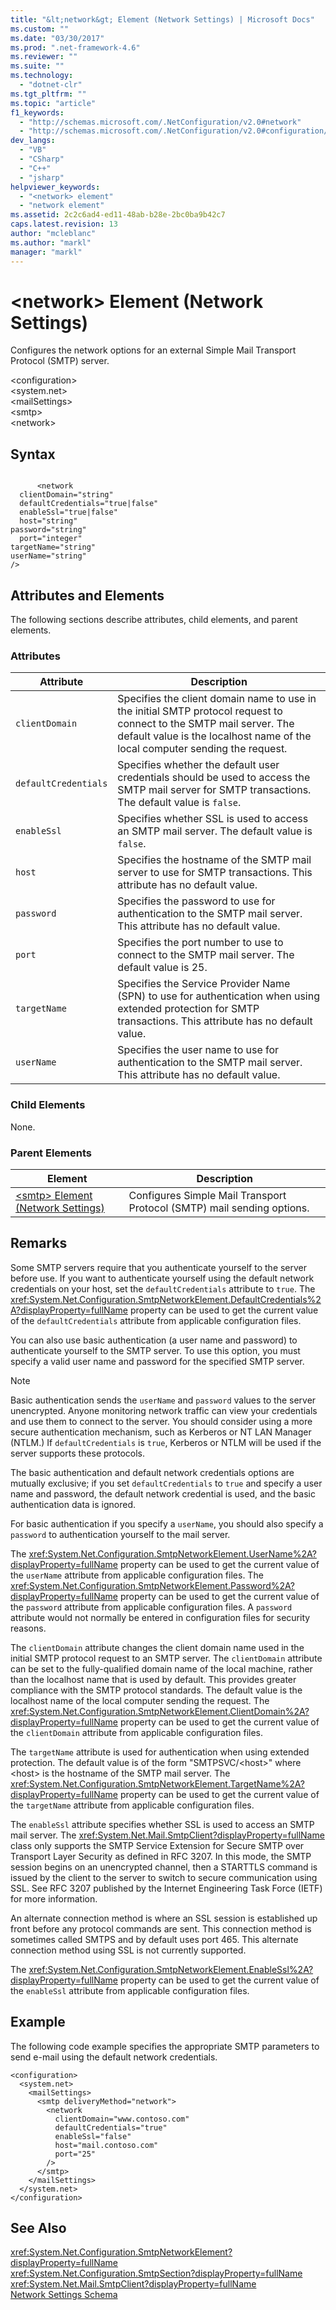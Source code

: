 ```yaml
---
title: "&lt;network&gt; Element (Network Settings) | Microsoft Docs"
ms.custom: ""
ms.date: "03/30/2017"
ms.prod: ".net-framework-4.6"
ms.reviewer: ""
ms.suite: ""
ms.technology: 
  - "dotnet-clr"
ms.tgt_pltfrm: ""
ms.topic: "article"
f1_keywords: 
  - "http://schemas.microsoft.com/.NetConfiguration/v2.0#network"
  - "http://schemas.microsoft.com/.NetConfiguration/v2.0#configuration/system.net/mailSettings/smtp/network"
dev_langs: 
  - "VB"
  - "CSharp"
  - "C++"
  - "jsharp"
helpviewer_keywords: 
  - "<network> element"
  - "network element"
ms.assetid: 2c2c6ad4-ed11-48ab-b28e-2bc0ba9b42c7
caps.latest.revision: 13
author: "mcleblanc"
ms.author: "markl"
manager: "markl"
---
```

# &lt;network&gt; Element (Network Settings)
Configures the network options for an external Simple Mail Transport Protocol (SMTP) server.  
  
 \<configuration>  
\<system.net>  
\<mailSettings>  
\<smtp>  
\<network>  
  
## Syntax  
  
```  
  
      <network  
  clientDomain="string"   
  defaultCredentials="true|false"  
  enableSsl="true|false"  
  host="string"   
password="string"  
  port="integer"   
targetName="string"  
userName="string"  
/>  
```  
  
## Attributes and Elements  
 The following sections describe attributes, child elements, and parent elements.  
  
### Attributes  
  
|Attribute|Description|  
|---------------|-----------------|  
|`clientDomain`|Specifies the client domain name to use in the initial SMTP protocol request to connect to the SMTP mail server. The default value is the localhost name of the local computer sending the request.|  
|`defaultCredentials`|Specifies whether the default user credentials should be used to access the SMTP mail server for SMTP transactions. The default value is `false`.|  
|`enableSsl`|Specifies whether SSL is used to access an SMTP mail server. The default value is `false`.|  
|`host`|Specifies the hostname of the SMTP mail server to use for SMTP transactions. This attribute has no default value.|  
|`password`|Specifies the password to use for authentication to the SMTP mail server. This attribute has no default value.|  
|`port`|Specifies the port number to use to connect to the SMTP mail server. The default value is 25.|  
|`targetName`|Specifies the Service Provider Name (SPN) to use for authentication when using extended protection for SMTP transactions. This attribute has no default value.|  
|`userName`|Specifies the user name to use for authentication to the SMTP mail server. This attribute has no default value.|  
  
### Child Elements  
 None.  
  
### Parent Elements  
  
|Element|Description|  
|-------------|-----------------|  
|[\<smtp> Element (Network Settings)](../../../../../docs/framework/configure-apps/file-schema/network/smtp-element-network-settings.md)|Configures Simple Mail Transport Protocol (SMTP) mail sending options.|  
  
## Remarks  
 Some SMTP servers require that you authenticate yourself to the server before use. If you want to authenticate yourself using the default network credentials on your host, set the `defaultCredentials` attribute to `true`. The <xref:System.Net.Configuration.SmtpNetworkElement.DefaultCredentials%2A?displayProperty=fullName> property can be used to get the current value of the `defaultCredentials` attribute from applicable configuration files.  
  
 You can also use basic authentication (a user name and password) to authenticate yourself to the SMTP server. To use this option, you must specify a valid user name and password for the specified SMTP server.  
  
> [!NOTE]
>  Basic authentication sends the `userName` and `password` values to the server unencrypted. Anyone monitoring network traffic can view your credentials and use them to connect to the server. You should consider using a more secure authentication mechanism, such as Kerberos or NT LAN Manager (NTLM.) If `defaultCredentials` is `true`, Kerberos or NTLM will be used if the server supports these protocols.  
  
 The basic authentication and default network credentials options are mutually exclusive; if you set `defaultCredentials` to `true` and specify a user name and password, the default network credential is used, and the basic authentication data is ignored.  
  
 For basic authentication if you specify a `userName`, you should also specify a `password` to authentication yourself to the mail server.  
  
 The <xref:System.Net.Configuration.SmtpNetworkElement.UserName%2A?displayProperty=fullName> property can be used to get the current value of the `userName` attribute from applicable configuration files. The <xref:System.Net.Configuration.SmtpNetworkElement.Password%2A?displayProperty=fullName> property can be used to get the current value of the `password` attribute from applicable configuration files. A `password` attribute would not normally be entered in configuration files for security reasons.  
  
 The `clientDomain` attribute changes the client domain name used in the initial SMTP protocol request to an SMTP server. The `clientDomain` attribute can be set to the fully-qualified domain name of the local machine, rather than the localhost name that is used by default. This provides greater compliance with the SMTP protocol standards. The default value is the localhost name of the local computer sending the request. The <xref:System.Net.Configuration.SmtpNetworkElement.ClientDomain%2A?displayProperty=fullName> property can be used to get the current value of the `clientDomain` attribute from applicable configuration files.  
  
 The `targetName` attribute is used for authentication when using extended protection. The default value is of the form "SMTPSVC/\<host>" where \<host> is the hostname of the SMTP mail server. The <xref:System.Net.Configuration.SmtpNetworkElement.TargetName%2A?displayProperty=fullName> property can be used to get the current value of the `targetName` attribute from applicable configuration files.  
  
 The `enableSsl` attribute specifies whether SSL is used to access an SMTP mail server. The <xref:System.Net.Mail.SmtpClient?displayProperty=fullName> class only supports the SMTP Service Extension for Secure SMTP over Transport Layer Security as defined in RFC 3207. In this mode, the SMTP session begins on an unencrypted channel, then a STARTTLS command is issued by the client to the server to switch to secure communication using SSL. See RFC 3207 published by the Internet Engineering Task Force (IETF) for more information.  
  
 An alternate connection method is where an SSL session is established up front before any protocol commands are sent. This connection method is sometimes called SMTPS and by default uses port 465. This alternate connection method using SSL is not currently supported.  
  
 The <xref:System.Net.Configuration.SmtpNetworkElement.EnableSsl%2A?displayProperty=fullName> property can be used to get the current value of the `enableSsl` attribute from applicable configuration files.  
  
## Example  
 The following code example specifies the appropriate SMTP parameters to send e-mail using the default network credentials.  
  
```  
<configuration>  
  <system.net>  
    <mailSettings>  
      <smtp deliveryMethod="network">  
        <network  
          clientDomain="www.contoso.com"  
          defaultCredentials="true"  
          enableSsl="false"  
          host="mail.contoso.com"  
          port="25"  
        />  
      </smtp>  
    </mailSettings>  
  </system.net>  
</configuration>  
```  
  
## See Also  
 <xref:System.Net.Configuration.SmtpNetworkElement?displayProperty=fullName>   
 <xref:System.Net.Configuration.SmtpSection?displayProperty=fullName>   
 <xref:System.Net.Mail.SmtpClient?displayProperty=fullName>   
 [Network Settings Schema](../../../../../docs/framework/configure-apps/file-schema/network/index.md)